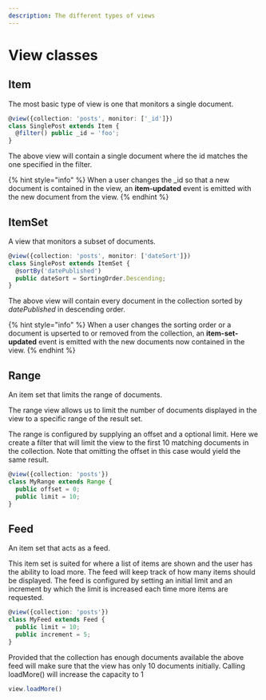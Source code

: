 ```yaml
---
description: The different types of views
---
```


# View classes

## Item

The most basic type of view is one that monitors a single document.

```typescript
@view({collection: 'posts', monitor: ['_id']})
class SinglePost extends Item {
  @filter() public _id = 'foo';
}
```

The above view will contain a single document where the id matches the one specified in the filter.

{% hint style="info" %}
When a user changes the \_id so that a new document is contained in the view, an **item-updated** event is emitted with the new document from the view.
{% endhint %}

## ItemSet

A view that monitors a subset of documents.

```typescript
@view({collection: 'posts', monitor: ['dateSort']})
class SinglePost extends ItemSet {
  @sortBy('datePublished')
  public dateSort = SortingOrder.Descending;
}
```

The above view will contain every document in the collection sorted by _datePublished_ in descending order.

{% hint style="info" %}
When a user changes the sorting order or a document is upserted to or removed from the collection, an **item-set-updated** event is emitted with the new documents now contained in the view.
{% endhint %}

## Range

An item set that limits the range of documents.

The range view allows us to limit the number of documents displayed in the view to a specific range of the result set.

The range is configured by supplying an offset and a optional limit. Here we create a filter that will limit the view to the first 10 matching documents in the collection. Note that omitting the offset in this case would yield the same result.

```typescript
@view({collection: 'posts'})
class MyRange extends Range {
  public offset = 0;
  public limit = 10;
}
```

## Feed

An item set that acts as a feed. 

This item set is suited for where a list of items are shown and the user has the ability to load more. The feed will keep track of how many items should be displayed. The feed is configured by setting an initial limit and an increment by which the limit is increased each time more items are requested.

```typescript
@view({collection: 'posts'})
class MyFeed extends Feed {
  public limit = 10;
  public increment = 5;
}
```

Provided that the collection has enough documents available the above feed will make sure that the view has only 10 documents initially. Calling loadMore\(\) will increase the capacity to 1

```typescript
view.loadMore()
```

